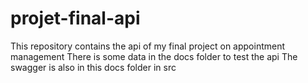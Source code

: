 # projet-final-api

This repository contains the api of my final project on appointment management 
There is some data in the docs folder to test the api 
The swagger is also in this docs folder in src
